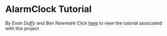 # AlarmClock Tutorial
_By Evan Duffy and Ben Newmark_
Click [here](tutorial/tutorial.md) to view the tutorial associated with this project